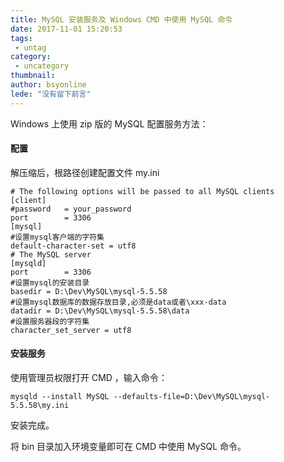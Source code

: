 ```yaml
---
title: MySQL 安装服务及 Windows CMD 中使用 MySQL 命令
date: 2017-11-01 15:20:53
tags:
 - untag
category: 
 - uncategory
thumbnail: 
author: bsyonline
lede: "没有留下前言"
---
```




Windows 上使用 zip 版的 MySQL 配置服务方法：

#### 配置

解压缩后，根路径创建配置文件 my.ini

```
# The following options will be passed to all MySQL clients  
[client]  
#password   = your_password  
port        = 3306  
[mysql]  
#设置mysql客户端的字符集  
default-character-set = utf8  
# The MySQL server  
[mysqld]  
port        = 3306  
#设置mysql的安装目录  
basedir = D:\Dev\MySQL\mysql-5.5.58
#设置mysql数据库的数据存放目录,必须是data或者\xxx-data  
datadir = D:\Dev\MySQL\mysql-5.5.58\data  
#设置服务器段的字符集  
character_set_server = utf8  
```

#### 安装服务

使用管理员权限打开 CMD ，输入命令：

```
mysqld --install MySQL --defaults-file=D:\Dev\MySQL\mysql-5.5.58\my.ini
```

安装完成。

将 bin 目录加入环境变量即可在 CMD 中使用 MySQL 命令。